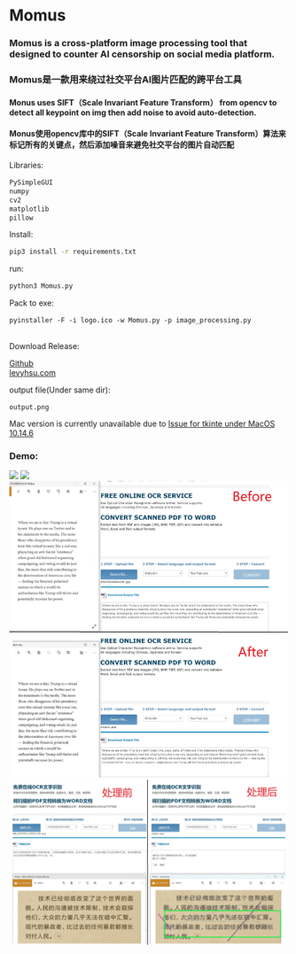 # Momus
### Momus is a cross-platform image processing tool that designed to counter AI censorship on social media platform.
### Momus是一款用来绕过社交平台AI图片匹配的跨平台工具

#### Monus uses SIFT（Scale Invariant Feature Transform） from opencv to detect all keypoint on img then add noise to avoid auto-detection.
#### Monus使用opencv库中的SIFT（Scale Invariant Feature Transform）算法来标记所有的关键点，然后添加噪音来避免社交平台的图片自动匹配

Libraries:
```
PySimpleGUI
numpy
cv2
matplotlib
pillow
```

Install:
```bash
pip3 install -r requirements.txt
```
run:
```bash
python3 Momus.py
```
Pack to exe:
```
pyinstaller -F -i logo.ico -w Momus.py -p image_processing.py
```
<br/>
Download Release:

[Github](https://github.com/LevyHsu/Momus/releases)<br/>
[levyhsu.com](https://levyhsu.com/uploads/Momus.exe)
<br/>

output file(Under same dir):
```
output.png
```
Mac version is currently unavailable due to [Issue for tkinte under MacOS 10.14.6](https://discussions.apple.com/thread/250549297)<br/>

### Demo:
![](Demo/Momus_Demo.gif)
![](Demo/Momus_Demo_2.gif)
![](Demo/Merge2.jpg)
![](Demo/Merge.jpg)

